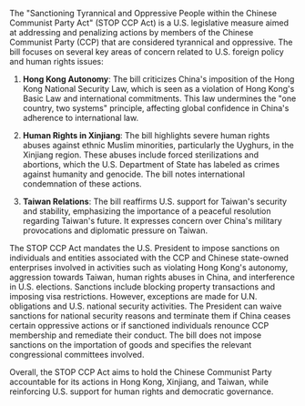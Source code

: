 The "Sanctioning Tyrannical and Oppressive People within the Chinese Communist Party Act" (STOP CCP Act) is a U.S. legislative measure aimed at addressing and penalizing actions by members of the Chinese Communist Party (CCP) that are considered tyrannical and oppressive. The bill focuses on several key areas of concern related to U.S. foreign policy and human rights issues:

1. **Hong Kong Autonomy**: The bill criticizes China's imposition of the Hong Kong National Security Law, which is seen as a violation of Hong Kong's Basic Law and international commitments. This law undermines the "one country, two systems" principle, affecting global confidence in China's adherence to international law.

2. **Human Rights in Xinjiang**: The bill highlights severe human rights abuses against ethnic Muslim minorities, particularly the Uyghurs, in the Xinjiang region. These abuses include forced sterilizations and abortions, which the U.S. Department of State has labeled as crimes against humanity and genocide. The bill notes international condemnation of these actions.

3. **Taiwan Relations**: The bill reaffirms U.S. support for Taiwan's security and stability, emphasizing the importance of a peaceful resolution regarding Taiwan's future. It expresses concern over China's military provocations and diplomatic pressure on Taiwan.

The STOP CCP Act mandates the U.S. President to impose sanctions on individuals and entities associated with the CCP and Chinese state-owned enterprises involved in activities such as violating Hong Kong's autonomy, aggression towards Taiwan, human rights abuses in China, and interference in U.S. elections. Sanctions include blocking property transactions and imposing visa restrictions. However, exceptions are made for U.N. obligations and U.S. national security activities. The President can waive sanctions for national security reasons and terminate them if China ceases certain oppressive actions or if sanctioned individuals renounce CCP membership and remediate their conduct. The bill does not impose sanctions on the importation of goods and specifies the relevant congressional committees involved.

Overall, the STOP CCP Act aims to hold the Chinese Communist Party accountable for its actions in Hong Kong, Xinjiang, and Taiwan, while reinforcing U.S. support for human rights and democratic governance.
